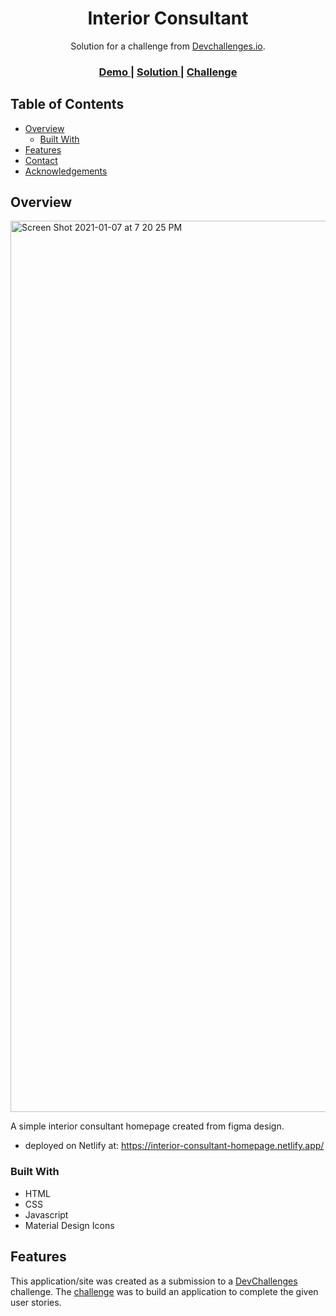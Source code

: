 <h1 align="center">Interior Consultant</h1>

<div align="center">
   Solution for a challenge from  <a href="http://devchallenges.io" target="_blank">Devchallenges.io</a>.
</div>

<div align="center">
  <h3>
    <a href="https://interior-consultant-homepage.netlify.app">
      Demo
    </a>
    <span> | </span>
    <a href="https://github.com/seanphenomenon/Interior-Consultant">
      Solution
    </a>
    <span> | </span>
    <a href="https://devchallenges.io/challenges/Jymh2b2FyebRTUljkNcb">
      Challenge
    </a>
  </h3>
</div>

<!-- TABLE OF CONTENTS -->

## Table of Contents

- [Overview](#overview)
  - [Built With](#built-with)
- [Features](#features)
- [Contact](#contact)
- [Acknowledgements](#acknowledgements)

<!-- OVERVIEW -->

## Overview

<img width="1426" alt="Screen Shot 2021-01-07 at 7 20 25 PM" src="https://user-images.githubusercontent.com/40783550/103971630-fae3c800-511f-11eb-9efa-4ed2f66fa325.png">

A simple interior consultant homepage created from figma design.

- deployed on Netlify at: https://interior-consultant-homepage.netlify.app/

### Built With

<!-- This section should list any major frameworks that you built your project using. Here are a few examples.-->

- HTML
- CSS
- Javascript
- Material Design Icons

## Features

<!-- List the features of your application or follow the template. Don't share the figma file here :) -->

This application/site was created as a submission to a [DevChallenges](https://devchallenges.io/challenges) challenge. The [challenge](https://devchallenges.io/challenges/Jymh2b2FyebRTUljkNcb) was to build an application to complete the given user stories.
